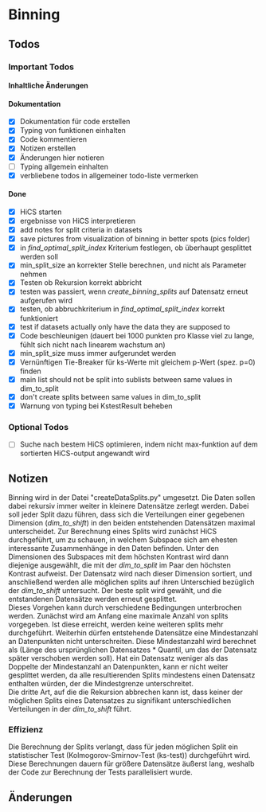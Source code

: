 # Binning

## Todos

### Important Todos

#### Inhaltliche Änderungen


#### Dokumentation

* [x] Dokumentation für code erstellen
* [x] Typing von funktionen einhalten
* [x] Code kommentieren
* [x] Notizen erstellen
* [x] Änderungen hier notieren
* [ ] Typing allgemein einhalten
* [x] verbliebene todos in allgemeiner todo-liste vermerken

#### Done

* [x] HiCS starten
* [x] ergebnisse von HiCS interpretieren
* [x] add notes for split criteria in datasets
* [x] save pictures from visualization of binning in better spots (pics folder)
* [x] in _find_optimal_split_index_ Kriterium festlegen, ob überhaupt gesplittet werden soll
* [x] min_split_size an korrekter Stelle berechnen, und nicht als Parameter nehmen
* [x] Testen ob Rekursion korrekt abbricht
* [x] testen was passiert, wenn _create_binning_splits_ auf Datensatz erneut aufgerufen wird
* [x] testen, ob abbruchkriterium in _find_optimal_split_index_ korrekt funktioniert
* [x] test if datasets actually only have the data they are supposed to
* [x] Code beschleunigen (dauert bei 1000 punkten pro Klasse viel zu lange, fühlt sich nicht
nach linearem wachstum an)
* [x] min_split_size muss immer aufgerundet werden
* [x] Vernünftigen Tie-Breaker für ks-Werte mit gleichem p-Wert (spez. p=0) finden
* [x] main list should not be split into sublists between same values in dim_to_split
* [x] don't create splits between same values in dim_to_split
* [x] Warnung von typing bei KstestResult beheben

### Optional Todos
* [ ] Suche nach bestem HiCS optimieren, indem nicht max-funktion auf dem sortierten HiCS-output
angewandt wird

## Notizen

Binning wird in der Datei "createDataSplits.py" umgesetzt. Die Daten sollen dabei rekursiv
immer weiter in kleinere Datensätze zerlegt werden. Dabei soll jeder Split dazu führen, dass
sich die Verteilungen einer gegebenen Dimension (_dim_to_shift_) in den beiden entstehenden
Datensätzen maximal unterscheidet. Zur Berechnung eines Splits wird zunächst HiCS durchgeführt,
um zu schauen, in welchem Subspace sich am ehesten interessante Zusammenhänge in den Daten
befinden. Unter den Dimensionen des Subspaces mit dem höchsten Kontrast wird dann diejenige
ausgewählt, die mit der _dim_to_split_ im Paar den höchsten Kontrast aufweist. Der Datensatz
wird nach dieser Dimension sortiert, und anschließend werden alle möglichen splits auf ihren
Unterschied bezüglich der _dim_to_shift_ untersucht. Der beste split wird gewählt, und die
entstandenen Datensätze werden erneut gesplittet.\
Dieses Vorgehen kann durch verschiedene Bedingungen unterbrochen werden. Zunächst wird am
Anfang eine maximale Anzahl von splits vorgegeben. Ist diese erreicht, werden keine weiteren
splits mehr durchgeführt. Weiterhin dürfen entstehende Datensätze eine Mindestanzahl an
Datenpunkten nicht unterschreiten. Diese Mindestanzahl wird berechnet als (Länge des
ursprünglichen Datensatzes * Quantil, um das der Datensatz später verschoben werden soll).
Hat ein Datensatz weniger als das Doppelte der Mindestanzahl an Datenpunkten, kann er nicht
weiter gesplittet werden, da alle resultierenden Splits mindestens einen Datensatz enthalten
würden, der die Mindestgrenze unterschreitet.\
Die dritte Art, auf die die Rekursion abbrechen kann ist, dass keiner der möglichen Splits
eines Datensatzes zu signifikant unterschiedlichen Verteilungen in der _dim_to_shift_ führt.

### Effizienz

Die Berechnung der Splits verlangt, dass für jeden möglichen Split ein statistischer Test
(Kolmogorov-Smirnov-Test (ks-test)) durchgeführt wird. Diese Berechnungen dauern für größere
Datensätze äußerst lang, weshalb der Code zur Berechnung der Tests parallelisiert wurde. 



## Änderungen

